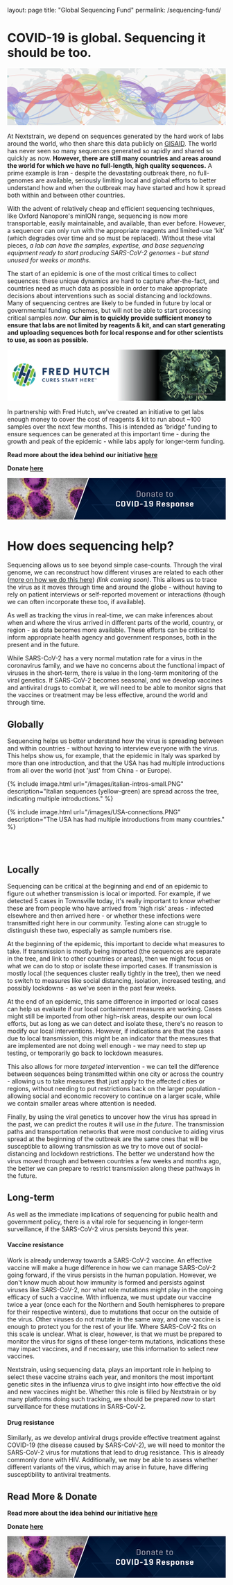 layout: page
title: "Global Sequencing Fund"
permalink: /sequencing-fund/

# COVID-19 is global. Sequencing it should be too.

![COVID-19 spread over world](/images/all_over_world.png)

At Nextstrain, we depend on sequences generated by the hard work of labs around the world, who then share this data publicly on [GISAID](https://www.gisaid.org/).
The world has never seen so many sequences generated so rapidly and shared so quickly as now.
**However, there are still many countries and areas around the world for which we have no full-length, high quality sequences.**
A prime example is Iran - despite the devastating outbreak there, no full-genomes are available, seriously limiting local and global efforts to better understand how and when the outbreak may have started and how it spread both within and between other countries.

With the advent of relatively cheap and efficient sequencing techniques, like Oxford Nanopore's minION range, sequencing is now more transportable, easily maintainable, and available, than ever before.
However, a sequencer can only run with the appropriate reagents and limited-use 'kit' (which degrades over time and so must be replaced).
Without these vital pieces, *a lab can have the samples, expertise, and base sequencing equipment ready to start producing SARS-CoV-2 genomes - but stand unused for weeks or months*. 

The start of an epidemic is one of the most critical times to collect sequences: these unique dynamics are hard to capture after-the-fact, and countries need as much data as possible in order to make appropriate decisions about interventions such as social distancing and lockdowns.
Many of sequencing centres are likely to be funded in future by local or governmental funding schemes, but will not be able to start processing critical samples *now*.
**Our aim is to quickly provide sufficient money to ensure that labs are not limited by reagents & kit, and can start generating and uploading sequences both for local response and for other scientists to use, as soon as possible.**

![image](/images/fredHutch_covid.png)

In partnership with Fred Hutch, we've created an initiative to get labs enough money to cover the cost of reagents & kit to run about ~100 samples over the next few months.
This is intended as 'bridge' funding to ensure sequences can be generated at this important time - during the growth and peak of the epidemic - while labs apply for longer-term funding.

**Read more about the idea behind our initiative [here](https://www.fredhutch.org/en/news/center-news/2020/03/support-nextstrain-covid-19-mapping.html)**

**Donate [here](https://www.fredhutch.org/en/ways-to-give/direct-your-gift/support-coronavirus-research.html)**

[![image2](/images/donateButton.PNG)](https://secure.fredhutch.org/site/SPageServer?pagename=adf_covid19&experience=covid19&s_src=WEB&s_subsrc=aebin2003covf&fh_element=nonhpformlet&creator=fh&version=control&team=philanthropy&amt=100)

# How does sequencing help?

Sequencing allows us to see beyond simple case-counts.
Through the viral genome, we can reconstruct how different viruses are related to each other ([more on how we do this here]()) *(link coming soon)*.
This allows us to trace the virus as it moves through time and around the globe - without having to rely on patient interviews or self-reported movement or interactions (though we can often incorporate these too, if available).

As well as tracking the virus in real-time, we can make inferences about when and where the virus arrived in different parts of the world, country, or region - as data becomes more available.
These efforts can be critical to inform appropriate health agency and government responses, both in the present and in the future.

While SARS-CoV-2 has a very normal mutation rate for a virus in the coronavirus family, and we have no concerns about the functional impact of viruses in the short-term, there is value in the long-term monitoring of the viral genetics.
If SARS-CoV-2 becomes seasonal, and we develop vaccines and antiviral drugs to combat it, we will need to be able to monitor signs that the vaccines or treatment may be less effective, around the world and through time.

## Globally
Sequencing helps us better understand how the virus is spreading between and within countries - without having to interview everyone with the virus. 
This helps show us, for example, that the epidemic in Italy was sparked by more than one introduction, and that the USA has had multiple introductions from all over the world (not 'just' from China - or Europe). 

{% include image.html url="/images/italian-intros-small.PNG" description="Italian sequences (yellow-green) are spread across the tree, indicating multiple introductions." %}

{% include image.html url="/images/USA-connections.PNG" description="The USA has had multiple introductions from many countries." %}

<br><br>

## Locally
Sequencing can be critical at the beginning and end of an epidemic to figure out whether transmission is local or imported.
For example, if we detected 5 cases in Townsville today, it's really important to know whether these are from people who have arrived from 'high risk' areas - infected elsewhere and then arrived here - or whether these infections were transmitted right here in our community.
Testing alone can struggle to distinguish these two, especially as sample numbers rise. 

At the beginning of the epidemic, this important to decide what measures to take. 
If transmission is mostly being imported (the sequences are separate in the tree, and link to other countries or areas), then we might focus on what we can do to stop or isolate these imported cases.
If transmission is mostly local (the sequences cluster really tightly in the tree), then we need to switch to measures like social distancing, isolation, increased testing, and possibly lockdowns - as we've seen in the past few weeks. 

At the end of an epidemic, this same difference in imported or local cases can help us evaluate if our local containment measures are working.
Cases might still be imported from other high-risk areas, despite our own local efforts, but as long as we can detect and isolate these, there's no reason to modify our local interventions.
However, if indications are that the cases due to local transmission, this might be an indicator that the measures that are implemented are not doing well enough - we may need to step up testing, or temporarily go back to lockdown measures.

This also allows for more *targeted* intervention - we can tell the difference between sequences being transmitted within one city or across the country - allowing us to take measures that just apply to the affected cities or regions, without needing to put restrictions back on the larger population - allowing social and economic recovery to continue on a larger scale, while we contain smaller areas where attention is needed.

Finally, by using the viral genetics to uncover how the virus has spread in the past, we can predict the routes it will use *in the future*.
The transmission paths and transportation networks that were most conducive to aiding virus spread at the beginning of the outbreak are the same ones that will be susceptible to allowing transmission as we try to move out of social-distancing and lockdown restrictions.
The better we understand how the virus moved through and between countries a few weeks and months ago, the better we can prepare to restrict transmission along these pathways in the future.

## Long-term

As well as the immediate implications of sequencing for public health and government policy, there is a vital role for sequencing in longer-term surveillance, if the SARS-CoV-2 virus persists beyond this year.

#### Vaccine resistance

Work is already underway towards a SARS-CoV-2 vaccine.
An effective vaccine will make a huge difference in how we can manage SARS-CoV-2 going forward, if the virus persists in the human population.
However, we don't know much about how immunity is formed and persists against viruses like SARS-CoV-2, nor what role mutations might play in the ongoing efficacy of such a vaccine.
With influenza, we must update our vaccine twice a year (once each for the Northern and South hemispheres to prepare for their respective winters), due to mutations that occur on the outside of the virus.
Other viruses do not mutate in the same way, and one vaccine is enough to protect you for the rest of your life.
Where SARS-CoV-2 fits on this scale is unclear.
What is clear, however, is that we must be prepared to monitor the virus for signs of these longer-term mutations, indications these may impact vaccines, and if necessary, use this information to select new vaccines.

Nextstrain, using sequencing data, plays an important role in helping to select these vaccine strains each year, and monitors the most important genetic sites in the influenza virus to give insight into how effective the old and new vaccines might be.
Whether this role is filled by Nextstrain or by many platforms doing such tracking, we should be prepared *now* to start surveillance for these mutations in SARS-CoV-2.

#### Drug resistance 

Similarly, as we develop antiviral drugs provide effective treatment against COVID-19 (the disease caused by SARS-CoV-2), we will need to monitor the SARS-CoV-2 virus for mutations that lead to drug resistance.
This is already commonly done with HIV.
Additionally, we may be able to assess whether different variants of the virus, which may arise in future, have differing susceptibility to antiviral treatments.

## Read More & Donate

**Read more about the idea behind our initiative [here](https://www.fredhutch.org/en/news/center-news/2020/03/support-nextstrain-covid-19-mapping.html)**

**Donate [here](https://www.fredhutch.org/en/ways-to-give/direct-your-gift/support-coronavirus-research.html)**

[![image2](/images/donateButton.PNG)](https://secure.fredhutch.org/site/SPageServer?pagename=adf_covid19&experience=covid19&s_src=WEB&s_subsrc=aebin2003covf&fh_element=nonhpformlet&creator=fh&version=control&team=philanthropy&amt=100)
